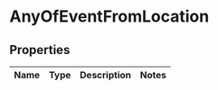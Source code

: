 # AnyOfEventFromLocation

## Properties
Name | Type | Description | Notes
------------ | ------------- | ------------- | -------------
